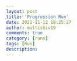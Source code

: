 ```yaml
---
layout: post
title: 'Progression Run'
date: 2021-11-12 18:25:27
author: multishiv19
comments: true
category: [runs]
tags: [Run]
description: 
---
```


<div width='100%' class='strava-embed-placeholder' data-embed-type='activity' data-embed-id='6246027802'></div>
<script src='https://strava-embeds.com/embed.js'></script>
